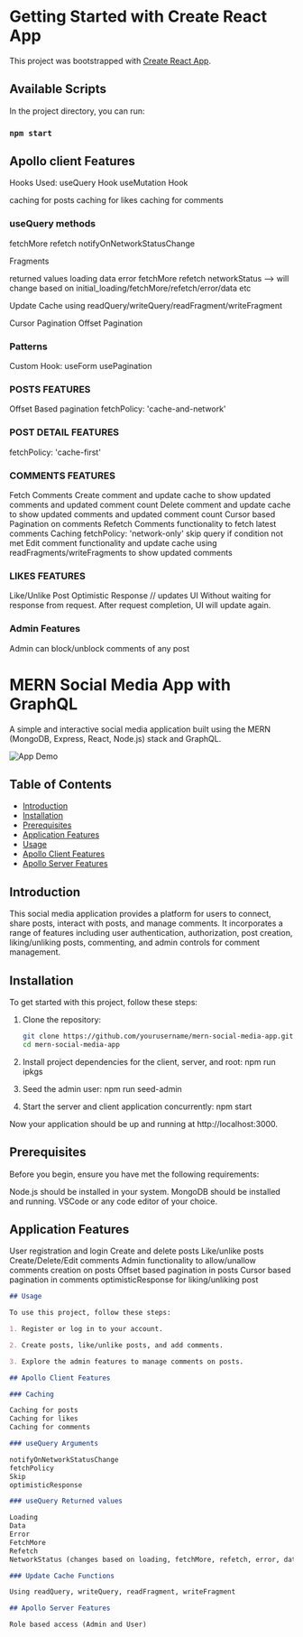 # Getting Started with Create React App

This project was bootstrapped with [Create React App](https://github.com/facebook/create-react-app).

## Available Scripts

In the project directory, you can run:

### `npm start`

## Apollo client Features

Hooks Used:
useQuery Hook
useMutation Hook

caching for posts
caching for likes
caching for comments

### useQuery methods

fetchMore
refetch
notifyOnNetworkStatusChange

Fragments

returned values
loading
data
error
fetchMore
refetch
networkStatus --> will change based on initial_loading/fetchMore/refetch/error/data etc

Update Cache using readQuery/writeQuery/readFragment/writeFragment

Cursor Pagination
Offset Pagination

### Patterns

Custom Hook:
useForm
usePagination

### POSTS FEATURES

Offset Based pagination
fetchPolicy: 'cache-and-network'

### POST DETAIL FEATURES

fetchPolicy: 'cache-first'

### COMMENTS FEATURES

Fetch Comments
Create comment and update cache to show updated comments and updated comment count
Delete comment and update cache to show updated comments and updated comment count
Cursor based Pagination on comments
Refetch Comments functionality to fetch latest comments
Caching
fetchPolicy: 'network-only'
skip query if condition not met
Edit comment functionality and update cache using readFragments/writeFragments to show updated comments

### LIKES FEATURES

Like/Unlike Post
Optimistic Response // updates UI Without waiting for response from request. After request completion, UI will update again.

### Admin Features

Admin can block/unblock comments of any post

<!-- ---------------------------------------------------- -->

# MERN Social Media App with GraphQL

A simple and interactive social media application built using the MERN (MongoDB, Express, React, Node.js) stack and GraphQL.

![App Demo](link_to_your_demo_image)

## Table of Contents

- [Introduction](#introduction)
- [Installation](#installation)
- [Prerequisites](#prerequisites)
- [Application Features](#application-features)
- [Usage](#usage)
- [Apollo Client Features](#apollo-client-features)
- [Apollo Server Features](#apollo-server-features)

## Introduction

This social media application provides a platform for users to connect, share posts, interact with posts, and manage comments. It incorporates a range of features including user authentication, authorization, post creation, liking/unliking posts, commenting, and admin controls for comment management.

## Installation

To get started with this project, follow these steps:

1. Clone the repository:

   ```sh
   git clone https://github.com/yourusername/mern-social-media-app.git
   cd mern-social-media-app
   ```

2. Install project dependencies for the client, server, and root:
   npm run ipkgs

3. Seed the admin user:
   npm run seed-admin

4. Start the server and client application concurrently:
   npm start

Now your application should be up and running at http://localhost:3000.

## Prerequisites

Before you begin, ensure you have met the following requirements:

Node.js should be installed in your system.
MongoDB should be installed and running.
VSCode or any code editor of your choice.

## Application Features

User registration and login
Create and delete posts
Like/unlike posts
Create/Delete/Edit comments
Admin functionality to allow/unallow comments creation on posts
Offset based pagination in posts
Cursor based pagination in comments
optimisticResponse for liking/unliking post

```markdown
## Usage

To use this project, follow these steps:

1. Register or log in to your account.

2. Create posts, like/unlike posts, and add comments.

3. Explore the admin features to manage comments on posts.

## Apollo Client Features

### Caching

Caching for posts
Caching for likes
Caching for comments

### useQuery Arguments

notifyOnNetworkStatusChange
fetchPolicy
Skip
optimisticResponse

### useQuery Returned values

Loading
Data
Error
FetchMore
Refetch
NetworkStatus (changes based on loading, fetchMore, refetch, error, data)

### Update Cache Functions

Using readQuery, writeQuery, readFragment, writeFragment

## Apollo Server Features

Role based access (Admin and User)
```

